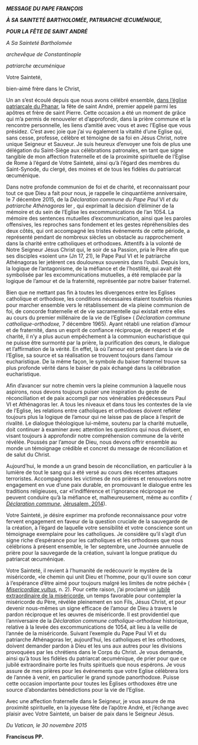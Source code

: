***MESSAGE DU PAPE FRANÇOIS***

***À SA SAINTETÉ BARTHOLOMÉE, PATRIARCHE ŒCUMÉNIQUE,***

***POUR LA FÊTE DE SAINT ANDRÉ***

*A Sa Sainteté Bartholomée*

*archevêque de Constantinople*

*patriarche œcuménique*

Votre Sainteté,

bien-aimé frère dans le Christ,

Un an s’est écoulé depuis que nous avons célébré ensemble, [dans l’église patriarcale du Phanar](http://w2.vatican.va/content/francesco/fr/events/event.dir.html/content/vaticanevents/fr/2014/11/30/divinaliturgiaturchia.html), la fête de saint André, premier appelé parmi les apôtres et frère de saint Pierre. Cette occasion a été un moment de grâce qui m’a permis de renouveler et d’approfondir, dans la prière commune et la rencontre personnelle, les liens d’amitié avec vous et avec l’Eglise que vous présidez. C’est avec joie que j’ai vu également la vitalité d’une Eglise qui, sans cesse, professe, célèbre et témoigne de sa foi en Jésus Christ, notre unique Seigneur et Sauveur. Je suis heureux d’envoyer une fois de plus une délégation du Saint-Siège aux célébrations patronales, en tant que signe tangible de mon affection fraternelle et de la proximité spirituelle de l’Eglise de Rome à l’égard de Votre Sainteté, ainsi qu’à l’égard des membres du Saint-Synode, du clergé, des moines et de tous les fidèles du patriarcat œcuménique.

Dans notre profonde communion de foi et de charité, et reconnaissant pour tout ce que Dieu a fait pour nous, je rappelle le cinquantième anniversaire, le 7 décembre 2015, de la *Déclaration commune du Pape Paul* VI *et du patriarche Athénagoras* Ier *,* qui exprimait la décision d’éliminer de la mémoire et du sein de l’Eglise les excommunications de l’an 1054. La mémoire des sentences mutuelles d’excommunication, ainsi que les paroles offensives, les reproches sans fondement et les gestes répréhensibles des deux côtés, qui ont accompagné les tristes événements de cette période, a représenté pendant de nombreux siècles un obstacle au rapprochement dans la charité entre catholiques et orthodoxes. Attentifs à la volonté de Notre Seigneur Jésus Christ qui, le soir de sa Passion, pria le Père afin que ses disciples «soient un» (Jn 17, 21), le Pape Paul VI et le patriarche Athénagoras Ier jetèrent ces douloureux souvenirs dans l’oubli. Depuis lors, la logique de l’antagonisme, de la méfiance et de l’hostilité, qui avait été symbolisée par les excommunications mutuelles, a été remplacée par la logique de l’amour et de la fraternité, représentée par notre baiser fraternel.

Bien que ne mettant pas fin à toutes les divergences entre les Eglises catholique et orthodoxe, les conditions nécessaires étaient toutefois réunies pour marcher ensemble vers le rétablissement de «la pleine communion de foi, de concorde fraternelle et de vie sacramentelle qui existait entre elles au cours du premier millénaire de la vie de l’Eglise» ( *Déclaration commune catholique-orthodoxe,* 7 décembre 1965). Ayant rétabli une relation d’amour et de fraternité, dans un esprit de confiance réciproque, de respect et de charité, il n’y a plus aucun empêchement à la communion eucharistique qui ne puisse être surmonté par la prière, la purification des cœurs, le dialogue et l’affirmation de la vérité. En effet, là où l’amour est présent dans la vie de l’Eglise, sa source et sa réalisation se trouvent toujours dans l’amour eucharistique. De la même façon, le symbole du baiser fraternel trouve sa plus profonde vérité dans le baiser de paix échangé dans la célébration eucharistique.

Afin d’avancer sur notre chemin vers la pleine communion à laquelle nous aspirons, nous devons toujours puiser une inspiration du geste de réconciliation et de paix accompli par nos vénérables prédécesseurs Paul VI et Athénagoras Ier. A tous les niveaux et dans tous les contextes de la vie de l’Eglise, les relations entre catholiques et orthodoxes doivent refléter toujours plus la logique de l’amour qui ne laisse pas de place à l’esprit de rivalité. Le dialogue théologique lui-même, soutenu par la charité mutuelle, doit continuer à examiner avec attention les questions qui nous divisent, en visant toujours à approfondir notre compréhension commune de la vérité révélée. Poussés par l’amour de Dieu, nous devons offrir ensemble au monde un témoignage crédible et concret du message de réconciliation et de salut du Christ.

Aujourd’hui, le monde a un grand besoin de réconciliation, en particulier à la lumière de tout le sang qui a été versé au cours des récentes attaques terroristes. Accompagnons les victimes de nos prières et renouvelons notre engagement en vue d’une paix durable, en promouvant le dialogue entre les traditions religieuses, car «l’indifférence et l’ignorance réciproque ne peuvent conduire qu’à la méfiance et, malheureusement, même au conflit» *( [Déclaration commune,](https://w2.vatican.va/content/francesco/fr/speeches/2014/may/documents/papa-francesco_20140525_terra-santa-dichiarazione-congiunta.html)* [Jérusalem, 2014](https://w2.vatican.va/content/francesco/fr/speeches/2014/may/documents/papa-francesco_20140525_terra-santa-dichiarazione-congiunta.html)).

Votre Sainteté, je désire exprimer ma profonde reconnaissance pour votre fervent engagement en faveur de la question cruciale de la sauvegarde de la création, à l’égard de laquelle votre sensibilité et votre conscience sont un témoignage exemplaire pour les catholiques. Je considère qu’il s’agit d’un signe riche d’espérance pour les catholiques et les orthodoxes que nous célébrions à présent ensemble, le 1er septembre, une Journée annuelle de prière pour la sauvegarde de la création, suivant la longue pratique du patriarcat œcuménique.

Votre Sainteté, il revient à l’humanité de redécouvrir le mystère de la miséricorde, «le chemin qui unit Dieu et l’homme, pour qu’il ouvre son cœur à l’espérance d’être aimé pour toujours malgré les limites de notre péché» ( *[Misericordiae vultus](https://w2.vatican.va/content/francesco/fr/apost_letters/documents/papa-francesco_bolla_20150411_misericordiae-vultus.html)*, n. 2). Pour cette raison, j’ai proclamé un [jubilé extraordinaire de la miséricorde](http://www.iubilaeummisericordiae.va/content/gdm/fr.html), un temps favorable pour contempler la miséricorde du Père, révélée pleinement en son Fils, Jésus Christ, et pour devenir nous-mêmes un signe efficace de l’amour de Dieu à travers le pardon réciproque et les œuvres de miséricorde. Il est providentiel que l’anniversaire de la *Déclaration commune catholique-orthodoxe* historique, relative à la levée des excommunications de 1054, ait lieu à la veille de l’année de la miséricorde. Suivant l’exemple du Pape Paul VI et du patriarche Athénagoras Ier, aujourd’hui, les catholiques et les orthodoxes, doivent demander pardon à Dieu et les uns aux autres pour les divisions provoquées par les chrétiens dans le Corps du Christ. Je vous demande, ainsi qu’à tous les fidèles du patriarcat œcuménique, de prier pour que ce jubilé extraordinaire porte les fruits spirituels que nous espérons. Je vous assure de mes prières pour les événements que votre Eglise célèbrera lors de l’année à venir, en particulier le grand synode panorthodoxe. Puisse cette occasion importante pour toutes les Eglises orthodoxes être une source d’abondantes bénédictions pour la vie de l’Eglise.

Avec une affection fraternelle dans le Seigneur, je vous assure de ma proximité spirituelle, en la joyeuse fête de l’apôtre André, et j’échange avec plaisir avec Votre Sainteté, un baiser de paix dans le Seigneur Jésus.

*Du Vatican, le 30 novembre 2015*

**Franciscus PP.**